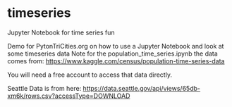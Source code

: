# timeseries
Jupyter Notebook for time series fun

Demo for PytonTriCities.org on how to use a Jupyter Notebook and look at some timeseries data
Note for the population_time_series.ipynb the data comes from:
https://www.kaggle.com/census/population-time-series-data

You will need a free account to access that data directly.

Seattle Data is from here:
https://data.seattle.gov/api/views/65db-xm6k/rows.csv?accessType=DOWNLOAD
